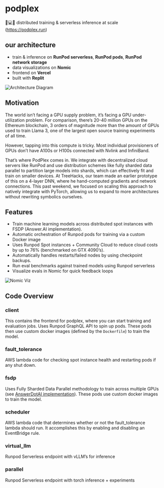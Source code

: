 # podplex

🦾💻🌐 distributed training & serverless inference at scale (https://podplex.run)

## our architecture

- train & inference on **RunPod serverless**, **RunPod pods**, **RunPod network storage**
- data visualizations on **Nomic**
- frontend on **Vercel**
- built with **Replit**

![Architecture Diagram](https://i.postimg.cc/dtgKdhQm/Screenshot-2024-05-19-at-11-12-32.png)

## Motivation

The world isn’t facing a GPU supply problem, it’s facing a GPU under-utilization problem.
For comparison, there’s 20-40 million GPUs on the Ethereum blockchain, 3 orders of magnitude more than the amount of GPUs used to train Llama 3, one of the largest open source training experiments of all time.

However, tapping into this compute is tricky. Most individual provisioners of GPUs don’t have A100s or H100s connected with Nvlink and InfiniBand.

That’s where PodPlex comes in. We integrate with decentralized cloud servers like RunPod and use distribution schemes like fully sharded data parallel to partition large models into shards, which can effectively fit and train on smaller devices. At TreeHacks, our team made an earlier prototype of this on a 4-layer DNN, where he hand-computed gradients and network connections. This past weekend, we focused on scaling this approach to natively integrate with PyTorch, allowing us to expand to more architectures without rewriting symbolics ourselves.

## Features

- Train machine learning models across distributed spot instances with FSDP (Answer.AI implementation).
- Automatic orchestration of Runpod pods for training via a custom Docker image
- Uses Runpod Spot instances + Community Cloud to reduce cloud costs by up to 76% (benchmarked on GTX 4090’s).
- Automatically handles restarts/failed nodes by using checkpoint backups.
- Run eval benchmarks against trained models using Runpod serverless
- Visualize evals in Nomic for quick feedback loops

![Nomic Viz](https://i.postimg.cc/mgPSHrp4/image.png)

## Code Overview

### client

This contains the frontend for podplex, where you can start training and evaluation jobs. Uses Runpod GraphQL API to spin up pods. These pods then use custom docker images (defined by the `Dockerfile`) to train the model.

### fault_tolerance

AWS lambda code for checking spot instance health and restarting pods if any shut down.

### fsdp

Uses Fully Sharded Data Parallel methodology to train across multiple GPUs (see [AnswerDotAI implementation](https://github.com/AnswerDotAI/fsdp_qlora)). These pods use custom docker images to train the model.

### scheduler

AWS lambda code that determines whether or not the fault_tolerance lambda should run. It accomplishes this by enabling and disabling an EventBridge rule.

### virtual_llm

Runpod Serverless endpoint with vLLM’s for inference

### parallel

Runpod Serverless endpoint with torch inference + experiments
